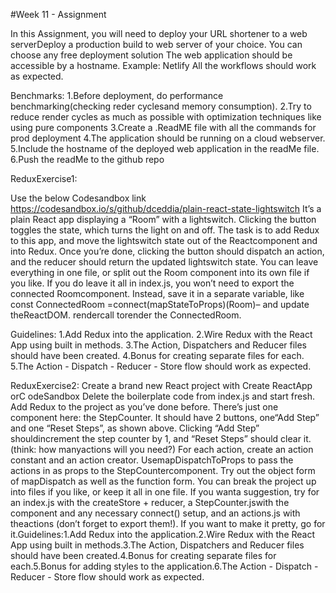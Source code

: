 #Week 11 - Assignment 

In this Assignment, you will need to deploy your URL shortener to a web serverDeploy a production build to web server of your choice. 
You can choose any free deployment solution
The web application should be accessible by a hostname. Example: Netlify
All the workflows should work as expected.

Benchmarks:
1.Before deployment, do performance benchmarking(checking reder cyclesand memory consumption).
2.Try to reduce render cycles as much as possible with optimization
techniques like using pure components
3.Create a .ReadME file with all the commands for prod deployment
4.The application should be running on a cloud webserver.
5.Include the hostname of the deployed web application in the readMe file.
6.Push the readMe to the github repo

ReduxExercise1:

Use the below Codesandbox link
https://codesandbox.io/s/github/dceddia/plain-react-state-lightswitch
It’s a plain React app displaying a “Room” with a lightswitch. 
Clicking the button toggles the state, which turns the light on and off.
The task is to add Redux to this app, and move the lightswitch state out of the Reactcomponent and into Redux.
Once you’re done, clicking the button should dispatch an action, and the reducer should return the updated lightswitch state.
You can leave everything in one file, or split out the Room component into its own file if you like.
If you do leave it all in index.js, you won’t need to export the connected Roomcomponent. 
Instead, save it in a separate variable, like 
const ConnectedRoom =connect(mapStateToProps)(Room)– 
and update theReactDOM.
rendercall torender the ConnectedRoom.

Guidelines:
1.Add Redux into the application.
2.Wire Redux with the React App using built in methods.
3.The Action, Dispatchers and Reducer files should have been created.
4.Bonus for creating separate files for each.
5.The Action - Dispatch - Reducer - Store flow should work as expected.

ReduxExercise2:
Create a brand new React project with Create ReactApp orC odeSandbox
Delete the boilerplate code from index.js and start fresh.
Add Redux to the project as you’ve done before.
There’s just one component here: the StepCounter.
It should have 2 buttons, one“Add Step” and one “Reset Steps”, as shown above. Clicking “Add Step” shouldincrement the step counter by 1, and “Reset Steps” should clear it. 
(think: how manyactions will you need?)
For each action, create an action constant and an action creator. UsemapDispatchToProps to pass the actions in as props to the StepCountercomponent. 
Try out the object form of mapDispatch as well as the function form.
You can break the project up into files if you like, or keep it all in one file. If you wanta suggestion, try for an index.js with the createStore + reducer, a StepCounter.jswith the component and any necessary connect() setup, and an actions.js with theactions (don’t forget to export them!).
If you want to make it pretty, go for it.Guidelines:1.Add Redux into the application.2.Wire Redux with the React App using built in methods.3.The Action, Dispatchers and Reducer files should have been created.4.Bonus for creating separate files for each.5.Bonus for adding styles to the application.6.The Action - Dispatch - Reducer - Store flow should work as expected.